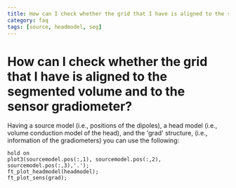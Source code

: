 ```yaml
---
title: How can I check whether the grid that I have is aligned to the segmented volume and to the sensor gradiometer?
category: faq
tags: [source, headmodel, seg]
---
```


# How can I check whether the grid that I have is aligned to the segmented volume and to the sensor gradiometer?

Having a source model (i.e., positions of the dipoles), a head model (i.e., volume conduction model of the head), and the 'grad' structure, (i.e., information of the gradiometers) you can use the following:

    hold on
    plot3(sourcemodel.pos(:,1), sourcemodel.pos(:,2), sourcemodel.pos(:,3),'.');
    ft_plot_headmodel(headmodel);
    ft_plot_sens(grad);
